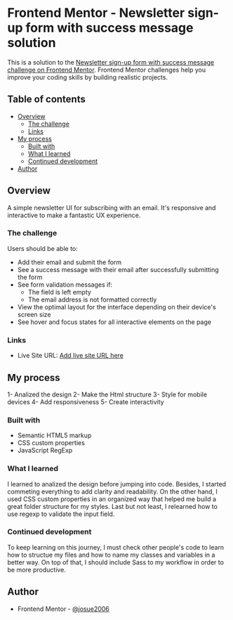 # Frontend Mentor - Newsletter sign-up form with success message solution

This is a solution to the [Newsletter sign-up form with success message challenge on Frontend Mentor](https://www.frontendmentor.io/challenges/newsletter-signup-form-with-success-message-3FC1AZbNrv). Frontend Mentor challenges help you improve your coding skills by building realistic projects. 

## Table of contents

- [Overview](#overview)
  - [The challenge](#the-challenge)
  - [Links](#links)
- [My process](#my-process)
  - [Built with](#built-with)
  - [What I learned](#what-i-learned)
  - [Continued development](#continued-development)
- [Author](#author)


## Overview

A simple newsletter UI for subscribing with an email. It's responsive and interactive to make a fantastic UX experience.


### The challenge

Users should be able to:

- Add their email and submit the form
- See a success message with their email after successfully submitting the form
- See form validation messages if:
  - The field is left empty
  - The email address is not formatted correctly
- View the optimal layout for the interface depending on their device's screen size
- See hover and focus states for all interactive elements on the page

### Links

- Live Site URL: [Add live site URL here](https://your-live-site-url.com)

## My process

1- Analized the design
2- Make the Html structure
3- Style for mobile devices
4- Add responsiveness
5- Create interactivity

### Built with

- Semantic HTML5 markup
- CSS custom properties
- JavaScript RegExp

### What I learned

I learned to analized the design before jumping into code. Besides, I started commeting everything to add clarity and readability. On the other hand, I used CSS custom properties in an organized way that helped me build a great folder structure for my styles. Last but not least, I relearned how to use regexp to validate the input field.

### Continued development

To keep learning on this journey, I must check other people's code to learn how to structue my files and how to name my classes and variables in a better way. On top of that, I should include Sass to my workflow in order to be more productive.


## Author

- Frontend Mentor - [@josue2006](https://www.frontendmentor.io/profile/@josue2006)
